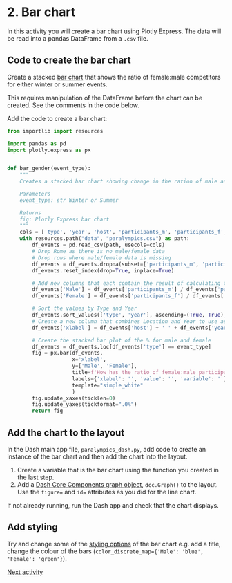 # 2. Bar chart

In this activity you will create a bar chart using Plotly Express. The data will be read into a pandas DataFrame from a 
`.csv` file.

## Code to create the bar chart

Create a stacked [bar chart](https://plotly.com/python-api-reference/generated/plotly.express.bar.html) that shows the
ratio of female:male competitors for either winter or summer events.

This requires manipulation of the DataFrame before the chart can be created. See the comments in the code below.

Add the code to create a bar chart:

```python
from importlib import resources

import pandas as pd
import plotly.express as px


def bar_gender(event_type):
    """
    Creates a stacked bar chart showing change in the ration of male and female competitors in the summer and winter paralympics.

    Parameters
    event_type: str Winter or Summer

    Returns
    fig: Plotly Express bar chart
    """
    cols = ['type', 'year', 'host', 'participants_m', 'participants_f', 'participants']
    with resources.path("data", "paralympics.csv") as path:
        df_events = pd.read_csv(path, usecols=cols)
        # Drop Rome as there is no male/female data
        # Drop rows where male/female data is missing
        df_events = df_events.dropna(subset=['participants_m', 'participants_f'])
        df_events.reset_index(drop=True, inplace=True)

        # Add new columns that each contain the result of calculating the % of male and female participants
        df_events['Male'] = df_events['participants_m'] / df_events['participants']
        df_events['Female'] = df_events['participants_f'] / df_events['participants']

        # Sort the values by Type and Year
        df_events.sort_values(['type', 'year'], ascending=(True, True), inplace=True)
        # Create a new column that combines Location and Year to use as the x-axis
        df_events['xlabel'] = df_events['host'] + ' ' + df_events['year'].astype(str)

        # Create the stacked bar plot of the % for male and female
        df_events = df_events.loc[df_events['type'] == event_type]
        fig = px.bar(df_events,
                     x='xlabel',
                     y=['Male', 'Female'],
                     title=f'How has the ratio of female:male participants changed in {event_type} paralympics?',
                     labels={'xlabel': '', 'value': '', 'variable': ''},
                     template="simple_white"
                     )
        fig.update_xaxes(ticklen=0)
        fig.update_yaxes(tickformat=".0%")
        return fig
```

## Add the chart to the layout

In the Dash main app file, `paralympics_dash.py`, add code to create an instance of the bar chart and then add the
chart into the layout.

1. Create a variable that is the bar chart using the function you created in the last step.
2. Add a [Dash Core Components graph object](https://dash.plotly.com/dash-core-components/graph), `dcc.Graph()` to the
   layout. Use the `figure=` and `id=` attributes as you did for the line chart.

If not already running, run the Dash app and check that the chart displays.

## Add styling

Try and change some of the [styling options](https://plotly.com/python/styling-plotly-express/) of the bar chart e.g.
add a title, change the
colour of the bars (`color_discrete_map={'Male': 'blue', 'Female': 'green'}`).

[Next activity](2-4-scatter-map)